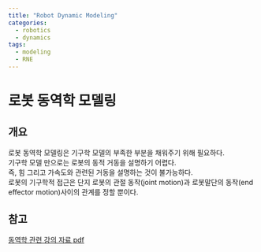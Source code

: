 ```yaml
---
title: "Robot Dynamic Modeling"
categories: 
  - robotics
  - dynamics
tags:
  - modeling
  - RNE
---
```


# 로봇 동역학 모델링

## 개요
로봇 동역학 모델링은 기구학 모델의 부족한 부분을 채워주기 위해 필요하다.  
기구학 모델 만으로는 로봇의 동적 거동을 설명하기 어렵다.  
즉, 힘 그리고 가속도와 관련된 거동을 설명하는 것이 불가능하다.  
로봇의 기구학적 접근은 단지 로봇의 관절 동작(joint motion)과 로봇말단의 동작(end effector motion)사이의 관계를 정할 뿐이다.

## 참고
[동역학 관련 강의 자료 pdf](http://robotics.sjtu.edu.cn/upload/course/5/files/Robot%20Dynamics.pdf)

